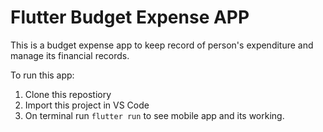# Flutter Budget Expense APP

This is a budget expense app to keep record of person's expenditure and manage its financial records.

To run this app:
1. Clone this repostiory
2. Import this project in VS Code 
3. On terminal run `flutter run` to see mobile app and its working.
